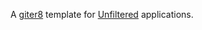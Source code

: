 A [giter8][g8] template for [Unfiltered][unfiltered] applications.

[g8]: https://github.com/foundweekends/giter8#readme
[unfiltered]: https://github.com/unfiltered/unfiltered#readme
